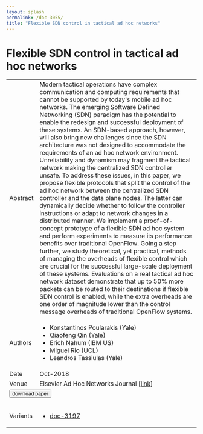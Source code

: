 ```yaml
---
layout: splash
permalink: /doc-3055/
title: "Flexible SDN control in tactical ad hoc networks"
---
```


# Flexible SDN control in tactical ad hoc networks

<table>
    <tbody>
    <tr>
        <td>Abstract</td>
        <td>Modern tactical operations have complex communication and computing requirements that cannot be supported by today's mobile ad hoc networks. The emerging Software Defined Networking (SDN) paradigm has the potential to enable the redesign and successful deployment of these systems. An SDN-based approach, however, will also bring new challenges since the SDN architecture was not designed to accommodate the requirements of an ad hoc network environment. Unreliability and dynamism may fragment the tactical network making the centralized SDN controller unsafe. To address these issues, in this paper, we propose flexible protocols that split the control of the ad hoc network between the centralized SDN controller and the data plane nodes. The latter can dynamically decide whether to follow the controller instructions or adapt to network changes in a distributed manner. We implement a proof-of-concept prototype of a flexible SDN ad hoc system and perform experiments to measure its performance benefits over traditional OpenFlow. Going a step further, we study theoretical, yet practical, methods of managing the overheads of flexible control which are crucial for the successful large-scale deployment of these systems. Evaluations on a real tactical ad hoc network dataset demonstrate that up to 50% more packets can be routed to their destinations if flexible SDN control is enabled, while the extra overheads are one order of magnitude lower than the control message overheads of traditional OpenFlow systems.</td>
    </tr>
    <tr>
        <td>Authors</td>
        <td>
            <ul>
                <li>Konstantinos Poularakis (Yale)</li>
                <li>Qiaofeng Qin (Yale)</li>
                <li>Erich Nahum (IBM US)</li>
                <li>Miguel Rio (UCL)</li>
                <li>Leandros Tassiulas (Yale)</li>
            </ul>
        </td>
    </tr>
    <tr>
        <td>Date</td>
        <td>Oct-2018</td>
    </tr>
    <tr>
        <td>Venue</td>
        <td>Elsevier Ad Hoc Networks Journal [<a href="https://www.sciencedirect.com/science/article/abs/pii/S1570870518303470">link</a>]</td>
    </tr>
        <tr>
            <td colspan="2">
                <form method="get" action="https://www.sciencedirect.com/science/article/abs/pii/S1570870518303470">
                    <button type="submit">download paper</button>
                </form>
            </td>
        </tr>
        <tr>
            <td>Variants</td>
            <td>
                <ul>
                    <li><a href="${varId}">doc-3197</a></li>
                </ul>
            </td>
        </tr>
    </tbody>
</table>
